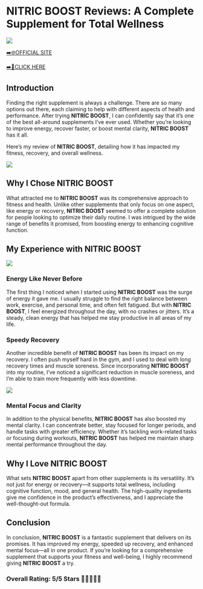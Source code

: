 # **NITRIC BOOST Reviews**: A Complete Supplement for Total Wellness

[![](https://static.vecteezy.com/system/resources/thumbnails/019/896/014/small/buy-now-gradient-button-with-cart-symbol-buy-now-illustration-png.png)](https://edetoop.top/lander/sugarpreland-1/nboos.html) 

[➡️🌐OFFICIAL SITE](https://edetoop.top/lander/sugarpreland-1/nboos.html) 

[➡️🔗CLICK HERE](https://edetoop.top/lander/sugarpreland-1/nboos.html) 


## Introduction

Finding the right supplement is always a challenge. There are so many options out there, each claiming to help with different aspects of health and performance. After trying **NITRIC BOOST**, I can confidently say that it’s one of the best all-around supplements I’ve ever used. Whether you’re looking to improve energy, recover faster, or boost mental clarity, **NITRIC BOOST** has it all.

Here’s my review of **NITRIC BOOST**, detailing how it has impacted my fitness, recovery, and overall wellness.

[![](https://wallpapers.com/images/hd/red-order-now-button-udg4jcj4arvn8b0n-2.png)](https://edetoop.top/lander/sugarpreland-1/nboos.html)  

## Why I Chose **NITRIC BOOST**

What attracted me to **NITRIC BOOST** was its comprehensive approach to fitness and health. Unlike other supplements that only focus on one aspect, like energy or recovery, **NITRIC BOOST** seemed to offer a complete solution for people looking to optimize their daily routine. I was intrigued by the wide range of benefits it promised, from boosting energy to enhancing cognitive function.

## My Experience with **NITRIC BOOST**

[![](https://static.vecteezy.com/system/resources/thumbnails/019/896/014/small/buy-now-gradient-button-with-cart-symbol-buy-now-illustration-png.png)](https://edetoop.top/lander/sugarpreland-1/nboos.html)

### Energy Like Never Before

The first thing I noticed when I started using **NITRIC BOOST** was the surge of energy it gave me. I usually struggle to find the right balance between work, exercise, and personal time, and often felt fatigued. But with **NITRIC BOOST**, I feel energized throughout the day, with no crashes or jitters. It’s a steady, clean energy that has helped me stay productive in all areas of my life.

### Speedy Recovery

Another incredible benefit of **NITRIC BOOST** has been its impact on my recovery. I often push myself hard in the gym, and I used to deal with long recovery times and muscle soreness. Since incorporating **NITRIC BOOST** into my routine, I’ve noticed a significant reduction in muscle soreness, and I’m able to train more frequently with less downtime.

[![](https://wallpapers.com/images/hd/red-order-now-button-udg4jcj4arvn8b0n-2.png)](https://edetoop.top/lander/sugarpreland-1/nboos.html)  

### Mental Focus and Clarity

In addition to the physical benefits, **NITRIC BOOST** has also boosted my mental clarity. I can concentrate better, stay focused for longer periods, and handle tasks with greater efficiency. Whether it’s tackling work-related tasks or focusing during workouts, **NITRIC BOOST** has helped me maintain sharp mental performance throughout the day.

## Why I Love **NITRIC BOOST**

What sets **NITRIC BOOST** apart from other supplements is its versatility. It’s not just for energy or recovery—it supports total wellness, including cognitive function, mood, and general health. The high-quality ingredients give me confidence in the product’s effectiveness, and I appreciate the well-thought-out formula.

## Conclusion

In conclusion, **NITRIC BOOST** is a fantastic supplement that delivers on its promises. It has improved my energy, speeded up recovery, and enhanced mental focus—all in one product. If you’re looking for a comprehensive supplement that supports your fitness and well-being, I highly recommend giving **NITRIC BOOST** a try.

### Overall Rating: 5/5 Stars 🌟🌟🌟🌟🌟
